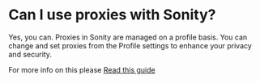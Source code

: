 # Can I use proxies with Sonity?

Yes, you can. Proxies in Sonity are managed on a profile basis. You can change and set proxies from the Profile settings to enhance your privacy and security.

For more info on this please [Read this guide](../using_sonity/effective_automation#use-proxies)